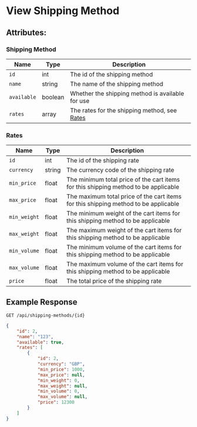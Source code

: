 # View Shipping Method

## Attributes:

### Shipping Method

| Name        | Type    | Description                                            |
|-------------|---------|--------------------------------------------------------|
| `id`        | int     | The id of the shipping method                          |
| `name`      | string  | The name of the shipping method                        |
| `available` | boolean | Whether the shipping method is available for use       |
| `rates`     | array   | The rates for the shipping method, see [Rates](#rates) |

### Rates

| Name         | Type    | Description                                                                         |
|--------------|---------|-------------------------------------------------------------------------------------|
| `id`         | int     | The id of the shipping rate                                                         |
| `currency`   | string  | The currency code of the shipping rate                                              |
| `min_price`  | float   | The minimum total price of the cart items for this shipping method to be applicable |
| `max_price`  | float   | The maximum total price of the cart items for this shipping method to be applicable |
| `min_weight` | float   | The minimum weight of the cart items for this shipping method to be applicable      |
| `max_weight` | float   | The maximum weight of the cart items for this shipping method to be applicable      |
| `min_volume` | float   | The minimum volume of the cart items for this shipping method to be applicable      |
| `max_volume` | float   | The maximum volume of the cart items for this shipping method to be applicable      |
| `price`      | float   | The total price of the shipping rate                                                |

## Example Response

```http request
GET /api/shipping-methods/{id}
```

```json lines
{
    "id": 2,
    "name": "123",
    "available": true,
    "rates": [
        {
            "id": 2,
            "currency": "GBP",
            "min_price": 1000,
            "max_price": null,
            "min_weight": 0,
            "max_weight": null,
            "min_volume": 0,
            "max_volume": null,
            "price": 12300
        }
    ]
}
```
